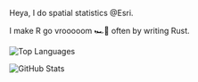 Heya, I do spatial statistics @Esri. 

I make R go vrooooom 🏎️💨 often by writing Rust.

![Top Languages](https://github-readme-stats.vercel.app/api/top-langs/?username=josiahparry&hide=javascript,html,css,scss,tex,ts,php&langs_count=2&theme=transparent&layout=compact)

![GitHub Stats](https://github-readme-stats.vercel.app/api?username=josiahparry&show_icons=true&theme=transparent)
